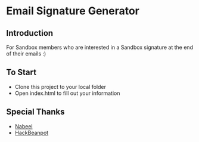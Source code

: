 # Email Signature Generator

## Introduction
For Sandbox members who are interested in a Sandbox signature at the end of their emails :)

## To Start
- Clone this project to your local folder
- Open index.html to fill out your information

## Special Thanks
- [Nabeel](https://github.com/nabeelsherazi)
- [HackBeanpot](https://github.com/HackBeanpot)

